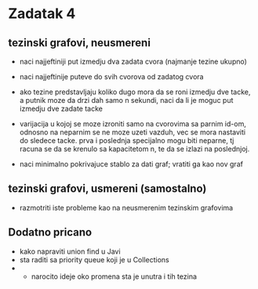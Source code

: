 # Zadatak 4

## tezinski grafovi, neusmereni

- naci najjeftiniji put izmedju dva zadata cvora (najmanje tezine ukupno)

- naci najjeftinije puteve do svih cvorova od zadatog cvora

- ako tezine predstavljaju koliko dugo mora da se roni izmedju dve tacke, a putnik moze da drzi dah samo n sekundi, naci da li je moguc put izmedju dve zadate tacke

- varijacija u kojoj se moze izroniti samo na cvorovima sa parnim id-om, odnosno na neparnim se ne moze uzeti vazduh, vec se mora nastaviti do sledece tacke. prva i poslednja specijalno mogu biti neparne, tj racuna se da se krenulo sa kapacitetom n, te da se izlazi na poslednjoj.

- naci minimalno pokrivajuce stablo za dati graf; vratiti ga kao nov graf

## tezinski grafovi, usmereni (samostalno)

- razmotriti iste probleme kao na neusmerenim tezinskim grafovima

## Dodatno pricano

- kako napraviti union find u Javi
- sta raditi sa priority queue koji je u Collections
- 
    - narocito ideje oko promena sta je unutra i tih tezina